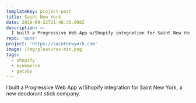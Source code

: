 ```yaml
---
templateKey: project-post
title: Saint New York
date: 2018-09-22T21:48:36.000Z
description: >-
  I built a Progressive Web App w/Shopify integration for Saint New York, a new deodorant stick company. 
repo: 'none'
project: 'https://saintnewyork.com'
image: /img/pleasures-min.png
tags:
  - shopify
  - ecommerce
  - gatsby
---
```

I built a Progressive Web App w/Shopify integration for Saint New York, a new deodorant stick company. 
